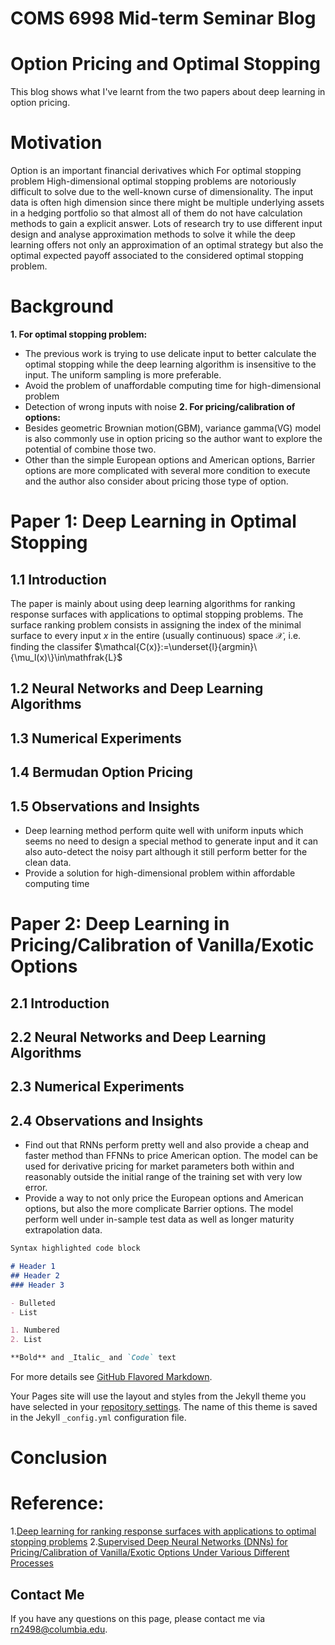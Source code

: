 # COMS 6998 Mid-term Seminar Blog
# Option Pricing and Optimal Stopping

This blog shows what I've learnt from the two papers about deep learning in option pricing.

# Motivation
Option is an important financial derivatives which
For optimal stopping problem
High-dimensional optimal stopping problems are notoriously difficult to solve due to the well-known curse of dimensionality. The input data is often high dimension since there might be multiple underlying assets in a hedging portfolio so that almost all of them do not have calculation methods to gain a explicit answer. 
Lots of research try to use different input design and analyse approximation methods to solve it while the deep learning offers not only an approximation of an optimal strategy but also the optimal expected payoff associated to the considered optimal stopping problem. 

# Background
**1. For optimal stopping problem:** 
- The previous work is trying to use delicate input to better calculate the optimal stopping while the deep learning algorithm is insensitive to the input. The uniform sampling is more preferable.
- Avoid the problem of unaffordable computing time for high-dimensional problem
- Detection of wrong inputs with noise
**2. For pricing/calibration of options:**
- Besides geometric Brownian motion(GBM), variance gamma(VG) model is also commonly use in option pricing so the author want to explore the potential of combine those two.
- Other than the simple European options and American options, Barrier options are more complicated with several more condition to execute and the author also consider about pricing those type of option.

# Paper 1: Deep Learning in Optimal Stopping
## 1.1 Introduction
The paper is mainly about using deep learning algorithms for ranking response surfaces with applications to optimal stopping problems. The surface ranking problem consists in assigning the index of the minimal surface to every input $x$ in the entire (usually continuous) space $\mathcal{X}$, i.e. finding the classifer
$\mathcal{C(x)}:=\underset{l}{argmin}\{\mu_l(x)\}\in\mathfrak{L}$
## 1.2 Neural Networks and Deep Learning Algorithms

## 1.3 Numerical Experiments


## 1.4 Bermudan Option Pricing

## 1.5 Observations and Insights
- Deep learning method perform quite well with uniform inputs which seems no need to design a special method to generate input and it can also auto-detect the noisy part although it still perform better for the clean data.
- Provide a solution for high-dimensional problem within affordable computing time 


# Paper 2: Deep Learning in Pricing/Calibration of Vanilla/Exotic Options
## 2.1 Introduction

## 2.2 Neural Networks and Deep Learning Algorithms

## 2.3 Numerical Experiments

## 2.4 Observations and Insights
- Find out that RNNs perform pretty well and also provide a cheap and faster method than FFNNs to price American option. The model can be used for derivative pricing for market parameters both within and reasonably outside the initial range of the training set with very low error.
- Provide a way to not only price the European options and American options, but also the more complicate Barrier options. The model perform well under in-sample test data as well as longer maturity extrapolation data.


```markdown
Syntax highlighted code block

# Header 1
## Header 2
### Header 3

- Bulleted
- List

1. Numbered
2. List

**Bold** and _Italic_ and `Code` text


```

For more details see [GitHub Flavored Markdown](https://guides.github.com/features/mastering-markdown/).


Your Pages site will use the layout and styles from the Jekyll theme you have selected in your [repository settings](https://github.com/marina32/coms6998-midterm.github.io/settings). The name of this theme is saved in the Jekyll `_config.yml` configuration file.

# Conclusion


# Reference:
1.[Deep learning for ranking response surfaces with applications to optimal stopping problems](https://www-tandfonline-com.ezproxy.cul.columbia.edu/doi/full/10.1080/14697688.2020.1741669)
2.[Supervised Deep Neural Networks (DNNs) for Pricing/Calibration of Vanilla/Exotic Options Under Various Different Processes](https://arxiv.org/abs/1902.05810)

## Contact Me
If you have any questions on this page, please contact me via rn2498@columbia.edu.
